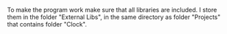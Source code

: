 To make the program work make sure that all libraries are included. 
I store them in the folder "External Libs", in the same directory as folder "Projects" that contains folder "Clock".
